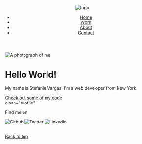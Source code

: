 <!DOCTYPE html>
<html>

<head>
   <meta charset="utf-8">
   <title>Stefanie - Portfolio</title>
   <link rel="shortcut icon" href="favicon.ico" type="image/x-icon" />
   <link rel="stylesheet" type="text/css"
      href="https://cdnjs.cloudflare.com/ajax/libs/normalize/8.0.0/normalize.min.css">
   <link href="https://fonts.googleapis.com/css2?family=Lato:wght@400;700&display=swap" rel="stylesheet">
   <link rel="stylesheet" type="text/css" href="styles.css">
   <meta name="viewport" content="width=device-width, initial-scale=1">
</head>

<body>
   <header class="page-header">
      <!-- Add Logo here -->
      <img src="linkedin_social_icon.svg" alt="logo" class="page-header__item">
      <nav class="main-navigation page-header__item">
         <ul role="menubar" class="navigation-list">
            <li role="presentation">
               <a href="index.html" role="menuitem" class="navigation-list__item navigation-list__item--active">Home</a>
            </li>
            <li role="presentation">
               <a href="work.html" role="menuitem" class="navigation-list__item">Work</a>
            </li>
            <li role="presentation">
               <a href="about.html" role="menuitem" class="navigation-list__item">About</a>
            </li>
            <li role="presentation">
               <a href="contact.html" role="menuitem" class="navigation-list__item">Contact</a>
            </li>
         </ul>
      </nav>
   </header>

   <div><img src="github_icon.svg" class="profile__portrait" alt="A photograph of me">
      <!-- Add your Portrait image here -->
      <h1>Hello World!</h1>
      <p>My name is Stefanie Vargas. I'm a <span>web</span> developer from New York.</p>
      <a href="#">Check out some of my code</a>
   </div>
   <div> </div> class="profile"


   <footer class="page-footer">
      <p>Find me on</p>
      <div class="social-media">
         <img src="github_icon.svg" alt="Github">
         <img src="twitter_icon.svg" alt="Twitter">
         <img src="linkedin_social_icon.svg" alt="LinkedIn">
      </div>
   </footer>

   <br>

   <a href="#">Back to top</a>
   <!-- This is a HTML comment; it won’t be visible in the browser -->


</body>


<footer class="page-footer"></footer>

</html>

